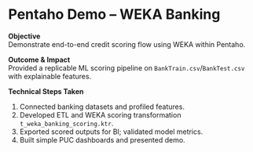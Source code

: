 # Pentaho Demo – WEKA Banking

**Objective**  
Demonstrate end-to-end credit scoring flow using WEKA within Pentaho.

**Outcome & Impact**  
Provided a replicable ML scoring pipeline on `BankTrain.csv`/`BankTest.csv` with explainable features.

**Technical Steps Taken**  
1. Connected banking datasets and profiled features.  
2. Developed ETL and WEKA scoring transformation `t_weka_banking_scoring.ktr`.  
3. Exported scored outputs for BI; validated model metrics.  
4. Built simple PUC dashboards and presented demo.  
